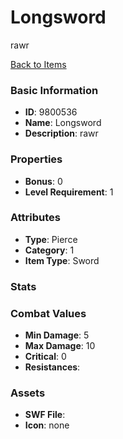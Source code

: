 # Longsword

rawr

[Back to Items](../items.md)

### Basic Information

- **ID**: 9800536
- **Name**: Longsword
- **Description**: rawr

### Properties

- **Bonus**: 0
- **Level Requirement**: 1

### Attributes

- **Type**: Pierce    
- **Category**: 1
- **Item Type**: Sword

### Stats


### Combat Values

- **Min Damage**: 5
- **Max Damage**: 10
- **Critical**: 0
- **Resistances**: 

### Assets

- **SWF File**: 
- **Icon**: none

